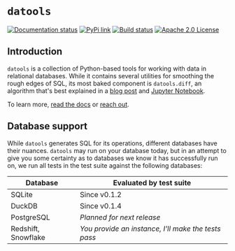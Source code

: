 `datools` 
=======
[![Documentation status](https://readthedocs.org/projects/datools/badge/?version=latest)](https://datools.readthedocs.io/en/latest/?version=latest) [![PyPi link](https://img.shields.io/pypi/v/datools.svg)](https://pypi.python.org/pypi/datools) [![Build status](https://github.com/marcua/datools/actions/workflows/python-tests.yml/badge.svg)](https://github.com/marcua/datools/actions/workflows/python-tests.yml) [![Apache 2.0 License](https://img.shields.io/badge/License-Apache_2.0-blue.svg)](https://github.com/marcua/datools/blob/main/LICENSE)

Introduction
------------
`datools` is a collection of Python-based tools for working with data in relational databases. While it contains several utilities for smoothing the rough edges of SQL, its most baked component is `datools.diff`, an algorithm that's best explained in a [blog post](https://blog.marcua.net/2022/02/20/data-diffs-algorithms-for-explaining-what-changed-in-a-dataset.html) and [Jupyter Notebook](https://github.com/marcua/datools/blob/main/examples/diff/intel-sensor.ipynb).

To learn more, [read the docs](https://datools.readthedocs.io/en/latest/index.html) or [reach out](https://twitter.com/marcua/).

Database support
----------------

While `datools` generates SQL for its operations, different databases
have their nuances. `datools` may run on your database today, but in
an attempt to give you some certainty as to databases we know it has
successfully run on, we run all tests in the test suite against the
following databases:

| Database      | Evaluated by test suite |
| ----------- | ----------- |
| SQLite      | Since v0.1.2 |
| DuckDB   | Since v0.1.4 |
| PostgreSQL   | *Planned for next release* |
| Redshift, Snowflake   | *You provide an instance, I'll make the tests pass* |

